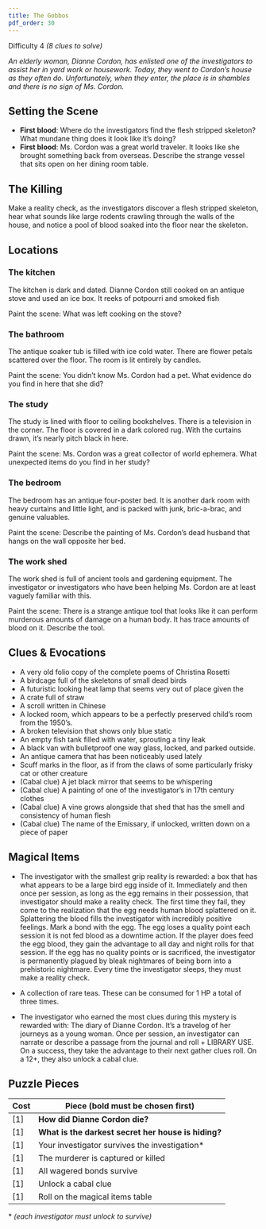 ```yaml
---
title: The Gobbos
pdf_order: 30
---
```


Difficulty 4
_(8 clues to solve)_

_An elderly woman, Dianne Cordon, has enlisted one of the investigators to assist her in yard work or housework. Today, they went to Cordon’s house as they often do. Unfortunately, when they enter, the place is in shambles and there is no sign of Ms. Cordon._

## Setting the Scene

- **First blood**: Where do the investigators find the flesh stripped skeleton? What mundane thing does it look like it’s doing?
- **First blood**: Ms. Cordon was a great world traveler. It looks like she brought something back from overseas. Describe the strange vessel that sits open on her dining room table.

## The Killing

Make a reality check, as the investigators discover a flesh stripped skeleton, hear what sounds like large rodents crawling through the walls of the house, and notice a pool of blood soaked into the floor near the skeleton.

## Locations

### The kitchen

The kitchen is dark and dated. Dianne Cordon still cooked on an antique stove and used an ice box. It reeks of potpourri and smoked fish

Paint the scene: What was left cooking on the stove?

### The bathroom

The antique soaker tub is filled with ice cold water. There are flower petals scattered over the floor. The room is lit entirely by candles.

Paint the scene: You didn’t know Ms. Cordon had a pet. What evidence do you find in here that she did?

### The study

The study is lined with floor to ceiling bookshelves. There is a television in the corner. The floor is covered in a dark colored rug. With the curtains drawn, it’s nearly pitch black in here.

Paint the scene: Ms. Cordon was a great collector of world ephemera. What unexpected items do you find in her study?

### The bedroom

The bedroom has an antique four-poster bed. It is another dark room with heavy curtains and little light, and is packed with junk, bric-a-brac, and genuine valuables.

Paint the scene: Describe the painting of Ms. Cordon’s dead husband that hangs on the wall opposite her bed.

### The work shed

The work shed is full of ancient tools and gardening equipment. The investigator or investigators who have been helping Ms. Cordon are at least vaguely familiar with this.

Paint the scene: There is a strange antique tool that looks like it can perform murderous amounts of damage on a human body. It has trace amounts of blood on it. Describe the tool.

## Clues & Evocations

- A very old folio copy of the complete poems of Christina Rosetti
- A birdcage full of the skeletons of small dead birds
- A futuristic looking heat lamp that seems very out of place given the
- A crate full of straw
- A scroll written in Chinese
- A locked room, which appears to be a perfectly preserved child’s room from the 1950’s.
- A broken television that shows only blue static
- An empty fish tank filled with water, sprouting a tiny leak
- A black van with bulletproof one way glass, locked, and parked outside.
- An antique camera that has been noticeably used lately
- Scuff marks in the floor, as if from the claws of some particularly frisky cat or other creature
- (Cabal clue) A jet black mirror that seems to be whispering
- (Cabal clue) A painting of one of the investigator’s in 17th century clothes
- (Cabal clue) A vine grows alongside that shed that has the smell and consistency of human flesh
- (Cabal clue) The name of the Emissary, if unlocked, written down on a piece of paper

## Magical Items

- The investigator with the smallest grip reality is rewarded: a box that has what appears to be a large bird egg inside of it. Immediately and then once per session, as long as the egg remains in their possession, that investigator should make a reality check. The first time they fail, they come to the realization that the egg needs human blood splattered on it. Splattering the blood fills the investigator with incredibly positive feelings. Mark a bond with the egg. The egg loses a quality point each session it is not fed blood as a downtime action. If the player does feed the egg blood, they gain the advantage to all day and night rolls for that session. If the egg has no quality points or is sacrificed, the investigator is permanently plagued by bleak nightmares of being born into a prehistoric nightmare. Every time the investigator sleeps, they must make a reality check.

- A collection of rare teas. These can be consumed for 1 HP a total of three times.

- The investigator who earned the most clues during this mystery is rewarded with: The diary of Dianne Cordon. It’s a travelog of her journeys as a young woman. Once per session, an investigator can narrate or describe a passage from the journal and roll + LIBRARY USE. On a success, they take the advantage to their next gather clues roll. On a 12+, they also unlock a cabal clue.

## Puzzle Pieces

| Cost | Piece (bold must be chosen first)                   |
| ---- | --------------------------------------------------- |
| [1]  | **How did Dianne Cordon die?**                      |
| [1]  | **What is the darkest secret her house is hiding?** |
| [1]  | Your investigator survives the investigation\*      |
| [1]  | The murderer is captured or killed                  |
| [1]  | All wagered bonds survive                           |
| [1]  | Unlock a cabal clue                                 |
| [1]  | Roll on the magical items table                     |

\* _(each investigator must unlock to survive)_
